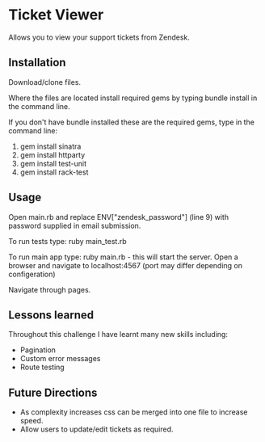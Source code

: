 # Ticket Viewer

Allows you to view your support tickets from Zendesk.

## Installation
Download/clone files.

Where the files are located install required gems by typing bundle install in the command line.

If you don't have bundle installed these are the required gems, type in the command line:

1. gem install sinatra
2. gem install httparty
3. gem install test-unit
4. gem install rack-test

## Usage

Open main.rb and replace ENV["zendesk_password"] (line 9) with password supplied in email submission.

To run tests type: ruby main_test.rb

To run main app type: ruby main.rb - this will start the server.
Open a browser and navigate to localhost:4567 (port may differ depending on configeration)

Navigate through pages.

## Lessons learned

Throughout this challenge I have learnt many new skills including:

- Pagination
- Custom error messages
- Route testing

## Future Directions

- As complexity increases css can be merged into one file to increase speed.
- Allow users to update/edit tickets as required.